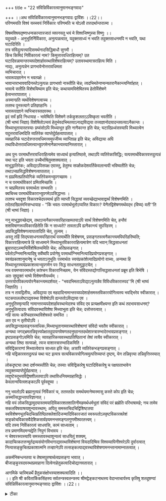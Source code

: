 +++
title = "22 संविन्निर्विकारत्वानुमानभङ्गवादः"

+++
।।अथ संविन्निर्विकारत्वानुमानभङ्गवादः द्वाविंशः ।।22।।  
परिणमयति विश्वं यस्स्वयं निर्विकारः परिणमति च योऽसौ तत्तदर्थान्तरात्मा ।  

विषमविषयतृष्णाधन्वकान्तारजातं व्यपनयतु भयं मे विश्वजिष्णुस्स विष्णुः ।।  
यदुच्यते - अनुभूतिर्निर्विकारा, अनुत्पन्नत्वात्, यदुक्तसाध्यं न भवति तदुक्तसाधनमपि न भवति, यथा घटादिरिति ।  
तत्र संविदुत्पत्त्यादिसमर्थनादसिद्धिबाधौ सुगमौ ।  
किंच किमिदं निर्विकारत्वं नाम? किमुत्तारवधिराहित्यम्? उत   
घटादिवन्नामान्तरव्यपदेशार्हावस्थाविशेषराहित्यम्? उतावस्थामात्रराहित्य मिति ।  
नाद्यः, अनुत्पन्नेन प्रागभावेनोत्तरावधिमता   
व्यभिचारात् ।  
भावरूपाज्ञानेन न भवत्पक्षे ।  
भावान्तराभाववादिनस्तेऽनुत्पन्नः प्रागभावो नास्तीति चेन्न; त्वदभिमतेनाप्यन्यतरानैकान्त्यनिर्वाहात् ।  
भावत्वे सतीति विशेषयिष्याम इति चेन्न; कथायामविशेषितस्य हेतोर्विशेषणे   
हेत्वन्तरापातात् ।  
अस्मान्प्रति व्यर्थविशेषणत्वाच्च ।  
ततश्च पुनस्त्यागे प्रतिज्ञाहानिः ।  
भावरूपाज्ञाने व्यभिचारस्तदवस्थः ।  
इदं सर्वं हृदि निधायाह - भावेष्विति विशेषणे तर्ककुशलताऽऽविष्कृता भवतीति ।  
(श्री भाष्यं जिज्ञा) विशेषितोऽप्ययं हेतुर्भवदभिमतयाऽनाद्यविद्यया तत्त्वज्ञानोदयादन्तवत्याऽनैकान्तः ।  
मिथ्याभूतायास्तस्याः प्रघ्वंसोऽपि मिथ्याभूत इति नानैकान्त इति चेन्न; घटादिप्रध्वंसस्यापि मिथ्यात्वेन यदुत्तरावधिमदिति व्यतिरेक व्याप्तेर्दुर्ग्रहत्वापातात् ।  
व्यवहारिकं घटादेरुत्तरावधिमत्त्वमुपजीव्य व्याप्तिग्रह इति चेन्न; अविद्याया अपि तथाविधोत्तरावधिमत्त्वाभ्युपगमेनानैकान्त्यस्यानिस्तारात् ।  

अथ पुनः परमार्थोत्तरावधिराहित्यमेव साध्यार्थ इत्यातिष्ठसे, तथाऽपि व्यतिरेकासिद्धिः; यत्परमार्थविकारवत्तदुत्पन्नं यथा घट इति भवता उच्चैर्भाषितुमशक्यत्वात् ।  
माभूद्धातिरेकः; अविद्याऽपिसपक्ष एवास्तु, हेतुश्च सपक्षैकदेशवर्तिकेवलान्वयी भविष्यतीति चेन्न; तथाऽप्यप्रसिद्धविशेषणत्वापातात् ।  
न ह्यप्रमितप्रतियोगिकं व्यतिरेकमभ्युपगच्छामः ।  
न च परमार्थविकारं प्रमितमिच्छसि ।  
न चाप्रमितस्य परमार्थता सम्भवति ।  
क्वचिच्च परमार्थविकाराभ्युपगमेऽपसिद्धान्तः ।  
ततश्च भवद्दृशा विकारश्चेदपरमार्थ इति व्याप्तौ सिद्धायां व्यवच्छेद्याभावाद्वार्थं विशेषणमिति ।  
तदेतदखिलमभिसन्धायाह - "किं भवतः परमार्थभूतोऽप्यस्ति विकारः? येनैतद्विशेषणमर्थवद्भ (विष्य) वती''ति (श्री भाष्यं जिज्ञा) ।  

ननु माभूद्धवच्छेद्यम्, तथाऽप्यनैकान्त्यपरिहारक्षमतयाऽपि सार्थं विशेषणमिति चेत्, हन्तैवं शशविषाणरूपविकारहितेति किं न साध्यते? तावताऽपि ह्यनैकान्त्यं सुपरिहरम् ।  
अप्रसिद्धविशेषणत्वापातादिति चेत्, तुल्यम् ।  
अस्तु तर्हि सिद्घसाधनत्वपरिहारार्थं परमार्थेति विशेषणम्, प्रसङ्गतस्त्वनैकान्त्यमपिपरिहरिष्यति; विकारराहित्यमात्रे हि साध्यमाने मिथ्याभूतविकारराहित्यमात्रेण यदि भवान् सिद्धसाधनतां ब्रूयात्तदाऽस्माभिर्विशेषितव्यमिति चेन्न; अतिप्रसङ्गात् ।  
पर्वतोऽग्निमानित्यादिषु सर्वेष्वपि प्रयोगेषु परमार्थाग्निमानित्यादिप्रयोगप्रसङ्गात् ।  
स्वयंप्रकाशानुमानेषु च भवताऽनुभूतिः परमार्थतः स्वयंप्रकांशेत्यादिप्रयोगो वाच्यः, अन्यथा हि मिथ्याभूतस्वयंप्रकाशत्वाभ्युपगमेन परः सिद्ध साधनतामुद्धाटयेत् ।  
नच वयमप्यपरमार्थान् कांश्चन विकारानिच्छामः, येन संविदस्तद्योगात्सिद्धसाधनतां प्रब्रूम इति बिभेषि ।  
अतः सुष्ठूक्तं भाष्ये विशेषणवैयर्थ्यम् ।  
उत्तरयोरपिकल्पयोरनैकान्त्यमदर्शयत् - "भवदभिमताऽविद्याऽनुत्पन्नैव विविधविकारास्पद''मि (श्री भाष्यं जिज्ञाति) ।  
तत्र न तावद्वितीयः, अविद्याया एव महदादिनामान्तरव्यपदेशार्हसमस्तविकारयोगित्वस्य भवद्भिरेव स्वीकारात् ।  
घटकपाललोष्टाद्यवस्था विशेषोऽपि ह्यन्ततोऽविद्याया एव ।  
अनुभूतिस्मृत्यादि नामान्तरव्यपदेशार्हावस्थाभेदाश्च संविद एव प्रत्यक्षमीक्ष्यन्त इति कथं तदभावसाधनम्? अनुभूतित्वादयः संविदवस्थाविशेषा मिथ्याभूता इति चेन्न; दत्तोत्तरत्वात् ।  
नहि सत्यः कश्चिदवस्थाविशेषस्ते समस्ति ।  
अत एव न तृतीयोऽपि ।  
अपसिद्धान्तप्रसङ्गस्त्वधिकः,मिथ्याभूतानामवस्थाविशेषाणां संविदो भवतैव स्वीकारात् ।  
अन्यथा जगद्भ्रमतन्निवृत्त्यपेक्षातदुपायगवेषणतदनुष्ठानतदर्थशास्त्रारम्भादेरभावप्रसङ्गात् ।  
इष्टप्रसङ्गोऽयमिति चेन्न; व्यावहारिकव्यवस्थाप्रतिष्ठितानां तेषां त्वयैव स्वीकारात् ।  
अन्यथा तिष्ठ सत्यपक्षे, त्यज वाशास्त्रारम्भादिकमिति ।  
संविद्विकाराणां मिथ्यात्वेवात्र साध्यत इति चेन्न; अत्रापि व्यतिरेकभङ्गप्रसङ्गात् ।  
नहि यद्विकारवत्तदुत्पन्नं यथा घट इत्यत्र सत्यविकारयोगित्वमुत्पत्तिव्याप्तं दृष्टम्, येन तन्निवृत्त्या तन्निवृत्तिस्स्यात् ।  
लोकदृष्ट्या तथा दर्शनमस्तीति चेन्न; तस्याः संविद्विकारेषु घटादिविकारेषु च पक्षपाताभावेन त्वदुक्तव्याप्तेर्दुर्ग्रहत्वात् ।  
त्वद्दृष्टेस्तूभयविद्वेषशीलतयाऽपि तथाविधनियमग्रहासिद्धेः ।  
केवलान्वयित्वशङ्काऽपि पूर्ववद्दूष्या ।  

ननु भवतोऽपि ब्रह्मानुत्पन्नं निर्विकारं च, ततस्तदेव समर्थयमानेष्वस्मासु कस्ते कोप इति चेन्न; अस्मत्सिद्धान्तापरिज्ञानात् ।  
नहि वयं लोकसिद्धामुदयास्तमयादिविकारशतशालिनीमहमर्थधर्मभूतां संविदं परं ब्रह्मेति परिभाषामहे; नच तामेव सकलविषयाश्रयशून्यावस्थाम्; अपितु समस्तचिदचिद्विशिष्टतया स्वविशेषणभूतचिदचित्प्रतिष्ठितक्लेशादिजन्मादिविकारजातं स्वरूपतोऽस्पृष्टविकारक्लेशं सङ्कोचविकासवैदेशिकसार्वज्ञ्यमनन्तमङ्गलगुणमीश्वरतत्त्वम् ।  
यदि तस्य निर्विकारत्वं साधयसि, कामं साध्यताम् ।  
तत्र प्रमाणमिदमन्यद्वेति निपुणं विभावय ।  
न चेश्वररूपस्यापि समस्तावस्थाशून्यत्वं साधयितुं शक्यम्, कादाचित्कतत्तन्मूर्तद्रव्यसंयोगविभागाद्यवस्थाविशेषाणां वियदादिष्विव विश्वव्यापिनीश्वरेऽपि दुर्वारत्वात् नित्यासङ्कुचितप्रकाशात्मनि तज्ज्ञानेऽपि तत्सङ्कल्पाद्यवस्थाविशेषणामनन्तानामाम्नातत्वात् ।  

अकर्मनिबन्धनतया च तेषामपुरुषार्थत्वप्रसङ्गा भावात् ।  
बीजाङ्कुरवदवस्थाप्रवाहाना दित्वेनाहेतुकत्वादिचोद्यानवतारात् ।  

आगमिके चास्मिन्नर्थे हैतुकसंक्षोभस्याशक्यत्वादिति ।।  
।। इति श्री कवितार्किकसिंहस्य सर्वतन्त्रस्वतन्त्रस्य श्रीमद्वेङ्कटनाथस्य वेदान्ताचार्यस्य कृतिषु शतदूषण्यां संविन्निर्विकारत्वानुमानभङ्गवादः द्वाविंशः ।।22।।

<details><summary>टीका</summary>

पूर्ववादे अनुभूतेरवस्थांतरापत्तिरेव न संभवति अजत्वादित्युक्तं । अनुमानं विस्तरेण दूषयन्वादार्थं संगृह्णाति ।परिणमयतीति। ननु""बहस्यां प्रजायेये'' ( तै.आनं.6 - अनु, छां - 6 - 2 - 3) तिसविकारताश्रवणान्निर्विकारताकमित्यत्राह ।तत्तदर्थांतरेति। साक्षाद्विकाराभावान्नविरोध इति भावः । घन्वामरूभूमिः। विश्वं परिणमयति तृह्नाति - परिणमयतीति । ननु ""बहुस्यां प्रजायेयेति'' सविकारता श्रवणात् निर्विकारताक इत्यत्राह - तत्तदर्थान्तरात्मतेति । साक्षाद्विकाराभावान्न विरोध इति भावः । 
सामान्येन भयंव्यपन्यत्विति विशेषेण वादार्थस्सूचितः।। विश्वमध्ये अनुभूतेरप्यंतर्भावाद्भयस्य ज्ञानविकारत्वादिति भावः ।
तत्र संविदिति। आदिपदेन सविकारत्वं गृह्यते । उत्पत्तिमत्वादसिद्धिः विकारत्वाच्च बाधः इत्यर्थः ।उत्तरावधिर्विनाशः उत घटादिवदिति नामांतरव्यपदेशार्हावस्था परिणामः तद्राहित्यमित्यर्थःअवस्थामात्रराहित्यमिति। कार्यमात्रराहित्यमित्यर्थः । अभावांरतवादिमतेनाहअनुत्पन्नेति।भवत्पक्षइति।व्यभिचारादित्यनुषंगः ।त्वदिति।त्वया स्वप्रागभाव व्यतिरिक्तेति। विद्यानुमाने विशेषणदानादिति भावःहेत्वंतरापातादिति। हेत्वंतरं नामनिग्रहस्थानं प्रसज्येत""विशेषत्वोक्तेर्हेतौ प्रतिषिद्धे विशेषणमिच्छतो हेत्वंतरमिति'' गौतमवचनादित्यर्थः ।अस्मान्प्रतीति। अस्मन्मते भावस्यैवाभवत्वात् व्यर्थविशेषणतया व्याप्यत्वासिद्धिरिति भावः ।ततश्चेति। ननु हेतुहानिरेव स्यात् न प्रतिज्ञाहानिरितिचेन्न । हेतु विशेषत्यागेपि प्रतिज्ञाहानिरेव प्रतिज्ञाहानिशब्दस्योक्तहान्यर्थत्वात् तदुक्तंवरदराजीये ""अत्र प्रतिज्ञाग्रहणं मुक्तमात्रोपलक्षणं सत्यमन्वर्थ संज्ञेयमुपलक्षण नामैव प्रतिज्ञाहानि''रिति । अविशेष हेतावेव पूर्वोक्तं व्यवहारं च स्मारयति ।भावरूपेति।आहेति। भाष्यकारइति शेषः । ननु पारमार्थिक विनाशाभावस्साध्यः । भावरूपाज्ञानस्य मिथ्यात्वेन विनाशित्वमप्यपरमार्थिकमिति तदभावस्य पारमार्थिकस्य साध्यस्य सत्वान्नव्यभिचार इति शंकते ।मिथ्याभूताया इति।व्याप्तिग्रहासंभवेन दूषयति । नेति । किंप्रतिभासिकविनाशित्वं व्याप्तिनिरूपकं उत व्यावहारिकं उत पारमार्थिकमिति विकल्पमभिप्रेत्याद्यं दूषयति ।घटादीति। घटादेर्व्यावहारिक विनाशित्वादिति भावः । द्वितीयमाशंकते ।व्यावहारिकमिति।अविद्याऽया अपीति। घटादितुल्यत्वादिति भावः ।
तृतीयमाशंकते ।अथ पुनरिति।उच्चैर्भाषितमिति। परमार्थस्य विकारस्याभ्युपगमे अपसिद्धांता पातादिति भावः । ननु पारमार्थिकोत्तरावधिमत्वस्य व्यतिरेक एव साध्यः । न च व्यतिरेकासंभवः हेतोरन्वयित्वादिति शंकते ।अथ पुनरिति माभूदिति। अप्रसिद्धविशेषणत्वं साध्याप्रसिद्धिरित्यर्थः । तदेवोपपादयतिनहीति। अस्तु परमार्थ विकारस्यापि क्वचित्प्रमितिरित्यत्राह ।नच परमार्थेति। माभूद्विकारस्य प्रमितिः तथापि सः बाधात्परमार्थोस्त्वित्यत्राह ।नचेति। प्रमाणंविनापि प्रमेयांगीकारेऽतिप्रसंगादिति भावः । अप्रतीस्यापि परमार्थत्वे अद्वैतभंगश्चेत्याह ।क्वचिच्चेति । ततश्चेति। विकारा भावं साध्यता त्वया विकारमात्रस्य पारमार्थिकत्वांगीकारात्पारमार्थिकविकारस्याप्रसिद्ध्या तदभावस्याप्यप्रसिद्धेः तद्बाधनासंभवादपारमार्थिविकाराभाव एव साधनीयः । तथा च विशेषणमनुपादेयेत्यर्थः । नन्वपरमार्थविकारः भाव एव साध्यः । परमार्थविशेषणं वात्विद्यायां व्यभिचारवारकतया सार्थकं चेति ।
शंकते ।ननुमाभूदिति।हंतैवमिति। शशविषाणविशेषितविकारराहित्य तुल्यमिति भावः ।तुल्यमिति।परमार्थविकारस्य प्रतियोगिनोऽप्रसिद्धत्वादिति भावः । ननु विकारराहित्यमात्रे साध्ये सिद्धसाधनात् किंचिद्विशेषण विशिष्टं साध्यं वाच्यं । शशविशाणरूपविकारराहित्यसाध्यंतु न सिद्धसाधनपरिहारार्थं । तस्यापि सिद्धत्वात् । अत एव तत्परित्यागः । नत्वप्रसिद्धविशेषणत्वात् परमार्थविकारराहित्य साधने तु सिद्धसाधनमिति न तुल्यत्वमिति शंकते ।अस्तुतर्हीति। ननु विकारराहित्यमात्रे साध्ये कथंसिद्धसाधनमित्यत्राह ।विकारराहित्यमात्रेहीति। पारमार्थिकापारमार्थिकविकारानुगतस्यैवविकारत्वस्यैकस्याभावात् तदवच्छिन्नसामान्याभावस्य साधयितुमशक्यत्वात् । विकारराहित्यमात्रे साधिते मिथ्याभूतविकाराभावप्रतीतेस्सिद्ध साधनं । तद्व्यावृत्यर्थं परमार्थविशेषणं साध्यमित्यर्थः । अति प्रसंगमुपपादयतिपर्वतोग्निमानिति। ननु परमार्थाग्निमानित्यादिरूपेणैव साधनं तत्रेष्टमिति चेत्तथापि मिथ्याभूतपरमार्थत्वा मादायसिद्धसाधनोद्भावनशंकया परमार्थत्वेऽपिपरमार्थविशेषणमेव तत्र तत्रपीत्यनवस्थायां तात्पर्यात् ।न च वयमपीति। स्वाधिकरणनिष्ठात्यंताभावप्रतियोगित्वमेव मिथ्यात्वं विवक्षितं ततश्चमिथ्याभूतविकाराभावस्यसिद्धत्वात् सिद्धसाधनमित्याहुः । अन्येतु विकारसामान्याभावः साध्यः । तथाच मिथ्याभूतविकारांगीकारत्सिद्धसाधनं बाध इत्याहुः ।अदर्शयदिति। भाष्यकार इति शेषः । तत्परं भाष्यं दर्शयतिभवदभिमतेति। भाष्यं विवृणोतिन तावदिति। द्वितीयः परिणामित्वा भाव कल्पः । अविद्यायाः प्रत्यक्षामवस्थामप्याह ।घटकपालेति। प्रत्यक्ष बाधमप्याह ।अनुभूतीति। नन्वंतः करणविकाराः । एतेन संविद्विकाराइति चेन्न घटादिविकाराणां अनृतत्वेनेव स्मृत्यादिविकाराणां ज्ञानत्वेनानुभवादिति भावः ।दत्तरोत्तरत्वादिति। परमार्थत्वविशेषणे प्रसिद्धविशेषणत्वापातादित्यादिनेतिभावः ।अत एवेति। अविद्यायां व्यभिचारबाध सिद्धसाधनादत एव विकारमात्रनिषेधपक्षोऽसंगत इत्यर्थः ।अपसिद्धांतमेवोपपादयतिमिथ्याभूतानामिति। ब्रह्मण एव संवित्वादिति भावः ।अन्यथेति। मिथ्याभूत, विकाराणामप्यभावे शास्त्रं किमर्थमिति भावः । अन्येतु विकारमात्रस्यैवाभावात् जगद् भ्रमतन्निवर्तकशास्त्रादिदर्शनविरोध इति भावः इत्याहुः ।गजोपि मिथ्या पलायनमपि मिथ्येतिन्यायेन शास्त्रारंभादिकमपि नास्तीति शंकते ।इष्टेति । व्यवहारिकेति। प्रतीतिसिद्धानामपि रुचेर्ब्रह्मणोऽप्यपहारप्रसंगेन, शून्यवादिशिष्यता प्रसज्येत 
।तद्व्यावृत्यर्थं व्यावहारिकव्यवस्था स्वीकार्येत्यर्थः । शून्यवादबहिर्भावमिच्छते यदि व्यावहारिक व्यवस्था न विरोचते नवा सत्यपक्षमेव शरणमित्याहअन्यथा तिष्ठेति। ननु परमार्थ विकारशून्यत्वमेव साध्यते । विकारवतश्चतत्साधने विशेष्यवति विशिष्टनिषेधस्य विशेषणनिषेध पर्यवसानात् मिथ्याविकारत्वं सिध्यतीति नोक्तविरोध इति शंकते ।संविद्विकाराणामिति । नहि सद्विकारवदिति। सत्यविकारवदित्यर्थः । त्वन्मते विकाराणामसत्यत्वादित्यर्थः । ननु लौकिकप्रतीत्यनुसारेण अनुमानं प्रवर्तते । लौकिकानां घटादिविकारेदुंपारमार्थस्यैव प्रतीते घटादौ परमार्थविकारोत्पत्योः व्याप्तिग्रहस्संभवत्येवेति शंकते ।लोकदृष्टयेति।लौकिकैस्संविद्विकाराणामपि पारमार्थ्येन ग्रहात् तत्त्त्रैव व्यभिचारग्रहात् सत्यविकार योगित्वोत्पन्नत्वयोर्न व्याप्तिग्रह इत्याह ।नेति । तस्या इति। लोकदृष्टेरित्यर्थः । नन्वस्मद्दृष्ट्यनुसारेणानुमान प्रवृत्तौ व्यभिचारो नास्त्येव अनुभूतेः परमार्थ विकाराभावात् घटादिविकाराणा संविद्विकाराणामुभयेषां परमार्थत्वाभावात् व्यतिरेकासिद्धिरिति भावः । ननु परमार्थ विकाराभाव एव साध्यः । न च व्यतिरेकासंभवः अन्वयित्वादिति शंकां निरस्यति ।केवलान्वयित्वेति। अप्रसिद्धविशेषणत्वापातादित्यादिना दूष्येत्यर्थः । सिद्धांतिनापसिद्धांत दोषमाशंकते ।
नन्विति। निरनुयोज्यनुयोगमुद्भावयति ।नास्मदिति। नन्वीश्वरसंविदो विकारांगीकारेऽपसिद्धांत इत्यत आह ।न च तामेव चेति। तृतीयकल्पे, दोषमाह । न च तामेवेतीत्यप्याहुः ।कामं साध्यतामिति। वक्ष्यमाणं प्रतिहेतुस्वरूपदृष्टविकारक्लेशमिति विकारमात्राभावो ब्रह्मस्वरूपेपि साधयितुं शक्यो न भवतीत्याह ।नचेश्वररूपस्यापि इति । संयोगेति। असंगत्वश्रुतिश्चन स्थानतोपि परस्योभयलिंगं सर्वत्रहीत्यधिकरण प्रतिपादित दोषाभावपरेति भावः ।तदैक्ष बहस्यां प्रजायेयेत्यादि श्रुतिशत सिद्धसंकल्प लीलारसाधनंत विकाराश्रवणाच्च नेश्वरधर्मभूतज्ञानेप्यवस्थामात्रशून्यत्वसाधन संभव इत्यत आह ।नित्येति। तद्ज्ञानेपि ईश्वरज्ञानेपि । नन्वीश्वर ज्ञानस्य विकारांगीकारे दुःखाद्यपुरुषार्थानामपि प्रसंग इत्यत्राह ।।अकर्मेतिईश्वरस्यकर्माभावात् कर्ममूलत्वात् दुःखादेरिति भावः । ननु विकारस्य कर्ममूलत्वाभावे निर्हेतुकवादप्रसंग इत्यत्राह ।बीजांकुरवदिति। न चलोके कर्मेवकारणमिति भावः । ननु कर्ममूलत्वाभावे सुखाद्यवस्थापि नस्यादित्याह ।आगमिकेचेति।(तै उ.आन 8 अनु) ""सएको ब्रह्मण आनंदः'' (ब्र.सू.2 - 1 - 33) लोकवत्तुलीलाकैवल्यं'' इत्यादिश्रुतिसूत्रादिभिर्निर्णीयर्थेशुष्कतर्कस्यानवतारात् सुखमात्रे न कर्ममूलत्वमिति भावः ।।
।। वत्सजलधिकौस्तुभ नृसिंहगुरुसुतेन सिंहदेवेन कृतायां शतदूषणी टीकायां द्वाविंशस्समाप्तः ।।
</details>

